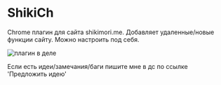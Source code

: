 # ShikiCh

Chrome плагин для сайта shikimori.me.
Добавляет удаленные/новые функции сайту. Можно настроить под себя.

![плагин в деле]([https://ibb.co/pLKjsPK](https://i.ibb.co/tJ2pNh2/Whats-App-Image-2023-07-30-at-16-21-57.jpg))

Если есть идеи/замечания/баги пишите мне в дс по ссылке 'Предложить идею'
